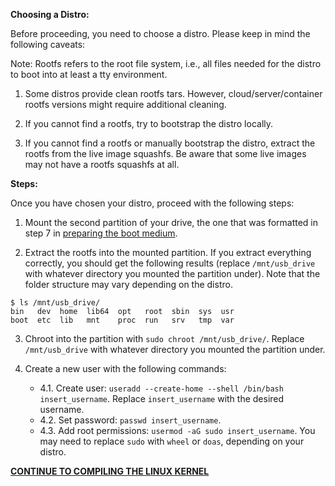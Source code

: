 **Choosing a Distro:**

Before proceeding, you need to choose a distro. Please keep in mind the following caveats:

Note: Rootfs refers to the root file system, i.e., all files needed for the distro to boot into at least a tty environment.

1. Some distros provide clean rootfs tars. However, cloud/server/container rootfs versions might require additional cleaning.

2. If you cannot find a rootfs, try to bootstrap the distro locally.

3. If you cannot find a rootfs or manually bootstrap the distro, extract the rootfs from the live image squashfs. Be aware that some live images may not have a rootfs squashfs at all.

**Steps:**

Once you have chosen your distro, proceed with the following steps:

1. Mount the second partition of your drive, the one that was formatted in step 7 in [preparing the boot medium](Preparing-the-boot-medium).

2. Extract the rootfs into the mounted partition. If you extract everything correctly, you should get the following results (replace `/mnt/usb_drive` with whatever directory you mounted the partition under). Note that the folder structure may vary depending on the distro.
```
$ ls /mnt/usb_drive/
bin   dev  home  lib64  opt   root  sbin  sys  usr
boot  etc  lib   mnt    proc  run   srv   tmp  var
```

3. Chroot into the partition with `sudo chroot /mnt/usb_drive/`. Replace `/mnt/usb_drive` with whatever directory you mounted the partition under.

4. Create a new user with the following commands:
    - 4.1. Create user: `useradd --create-home --shell /bin/bash insert_username`. Replace `insert_username` with the desired username.
    - 4.2. Set password: `passwd insert_username`.
    - 4.3. Add root permissions: `usermod -aG sudo insert_username`. You may need to replace `sudo` with `wheel` or `doas`, depending on your distro.

**[CONTINUE TO COMPILING THE LINUX KERNEL](Compiling-the-Linux-kernel)**

